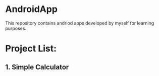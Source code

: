 # AndroidApp
This repository contains andriod apps developed by myself for learning purposes.

# Project List:
## 1. Simple Calculator

